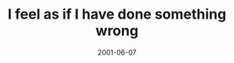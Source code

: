 ---
layout: base.njk
title : 'I feel as if I have done something wrong' 
view_title : 'I feel as if I have done something wrong' 
year : '2001' 
date : '2001-06-07' 
img_file : '/drawing/somethingwrng.png' 
html_file : 'somethingwrng' 
next_html : 'drugfeelgood.html' 
year_order : '92' 
permalink : "title/{{html_file}}.html"
---